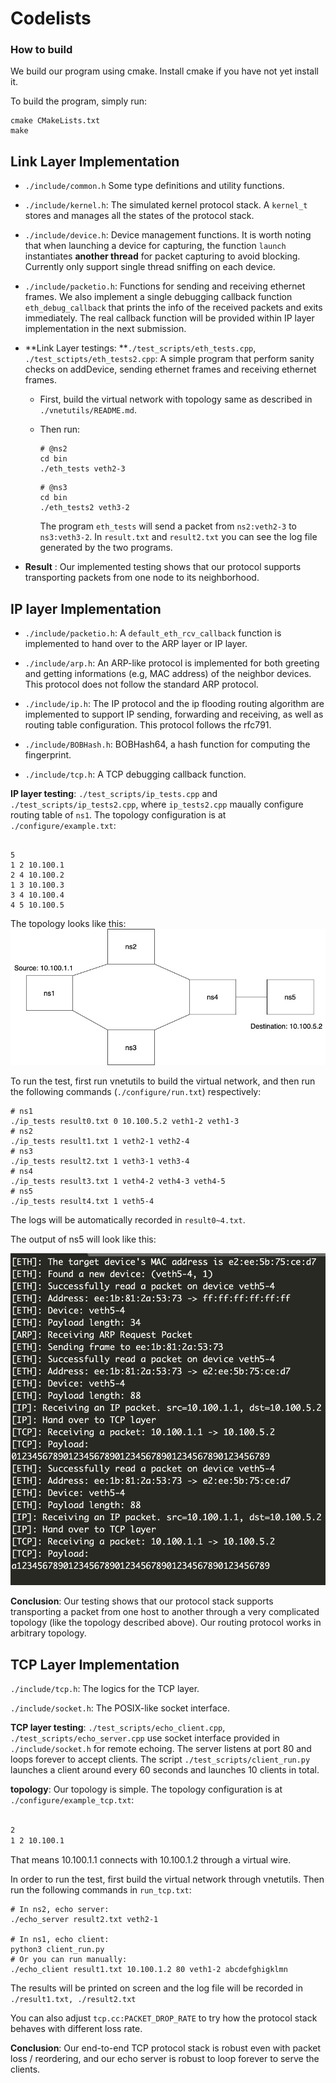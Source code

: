# Codelists

### How to build

We build our program using cmake. Install cmake if you have not yet install it.

To build the program, simply run:

```shell
cmake CMakeLists.txt
make
```



## Link Layer Implementation

- `./include/common.h` Some type definitions and utility functions.

- `./include/kernel.h`: The simulated kernel protocol stack. A `kernel_t` stores and manages all the states of the protocol stack.

- `./include/device.h`: Device management functions. It is worth noting that when launching a device for capturing, the function `launch` instantiates **another thread** for packet capturing to avoid blocking. Currently only support single thread sniffing on each device.
- `./include/packetio.h`: Functions for sending and receiving ethernet frames. We also implement a single debugging callback function `eth_debug_callback` that prints the info of the received packets and exits immediately. The real callback function will be provided within IP layer implementation in the next submission.
- **Link Layer testings: **`./test_scripts/eth_tests.cpp`, `./test_sctipts/eth_tests2.cpp`: A simple program that perform sanity checks on addDevice, sending ethernet frames and receiving ethernet frames.
  
    - First, build the virtual network with topology same as described in `./vnetutils/README.md`. 
    
    - Then run:
    
      ```shell
      # @ns2
      cd bin
      ./eth_tests veth2-3
      ```
    
      ```shell
      # @ns3
      cd bin
      ./eth_tests2 veth3-2
      ```
    
      The program `eth_tests` will send a packet from `ns2:veth2-3` to `ns3:veth3-2`. In `result.txt` and `result2.txt` you can see the log file generated by the two programs.

- **Result** : Our implemented testing shows that our protocol supports transporting packets from one node to its neighborhood.

## IP layer Implementation

-  `./include/packetio.h`: A `default_eth_rcv_callback` function is implemented to hand over to the ARP layer or IP layer.

- `./include/arp.h`: An ARP-like protocol is implemented for both greeting and getting informations (e.g, MAC address) of the neighbor devices. This protocol does not follow the standard ARP protocol.

- `./include/ip.h`: The IP protocol and the ip flooding routing algorithm are implemented to support IP sending, forwarding and receiving, as well as routing table configuration. This protocol follows the rfc791.

- `./include/BOBHash.h`: BOBHash64, a hash function for computing the fingerprint.

- `./include/tcp.h`: A TCP debugging callback function.

**IP layer testing**: `./test_scripts/ip_tests.cpp` and `./test_scripts/ip_tests2.cpp`, where `ip_tests2.cpp` maually configure routing table of `ns1`. The topology configuration is at `./configure/example.txt`:

```

5
1 2 10.100.1
2 4 10.100.2
1 3 10.100.3
3 4 10.100.4
4 5 10.100.5

```

The topology looks like this: ![topology](./fig/topology.jpg)

To run the test, first run vnetutils to build the virtual network, and then run the following commands (`./configure/run.txt`) respectively:

```
# ns1
./ip_tests result0.txt 0 10.100.5.2 veth1-2 veth1-3
# ns2
./ip_tests result1.txt 1 veth2-1 veth2-4
# ns3
./ip_tests result2.txt 1 veth3-1 veth3-4
# ns4
./ip_tests result3.txt 1 veth4-2 veth4-3 veth4-5
# ns5
./ip_tests result4.txt 1 veth5-4
```

The logs will be automatically recorded in `result0~4.txt`.

The output of ns5 will look like this: 

![log_example](./fig/log_example.png)

**Conclusion**: Our testing shows that our protocol stack supports transporting a packet from one host to another through a very complicated topology (like the topology described above). Our routing protocol works in arbitrary topology.

## TCP Layer Implementation

`./include/tcp.h`: The logics for the TCP layer.

`./include/socket.h`: The POSIX-like socket interface.



**TCP layer testing**: `./test_scripts/echo_client.cpp`, `./test_scripts/echo_server.cpp` use socket interface provided in `./include/socket.h` for remote echoing. The server listens at port 80 and loops forever to accept clients. The script `./test_scripts/client_run.py` launches a client around every 60 seconds and launches 10 clients in total. 

**topology**: Our topology is simple. The topology configuration is at `./configure/example_tcp.txt`:

```txt

2
1 2 10.100.1
```

That means 10.100.1.1 connects with 10.100.1.2 through a virtual wire.

In order to run the test, first build the virtual network through vnetutils. Then run the following commands in `run_tcp.txt`:

```
# In ns2, echo server:
./echo_server result2.txt veth2-1

# In ns1, echo client:
python3 client_run.py
# Or you can run manually:
./echo_client result1.txt 10.100.1.2 80 veth1-2 abcdefghigklmn
```

The results will be printed on screen and the log file will be recorded in `./result1.txt, ./result2.txt`

You can also adjust `tcp.cc:PACKET_DROP_RATE` to try how the protocol stack behaves with different loss rate.

**Conclusion**: Our end-to-end TCP protocol stack is robust even with packet loss / reordering, and our echo server is robust to loop forever to serve the clients.

